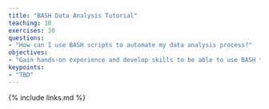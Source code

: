 ```yaml
---
title: "BASH Data Analysis Tutorial"
teaching: 10
exercises: 30
questions:
- "How can I use BASH scripts to automate my data analysis process?"
objectives:
- "Gain hands-on experience and develop skills to be able to use BASH to prepare genomic data for analysis."
keypoints:
- "TBD"
---
```




{% include links.md %}
